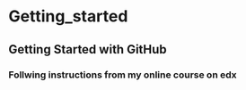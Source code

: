 # Getting_started
## Getting Started with GitHub
### Follwing instructions from my online course on edx
